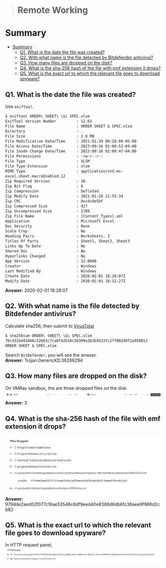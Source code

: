 > # Remote Working

# Summary
<!-- TOC -->

- [Summary](#summary)
    - [Q1. What is the date the file was created?](#q1-what-is-the-date-the-file-was-created)
    - [Q2. With what name is the file detected by Bitdefender antivirus?](#q2-with-what-name-is-the-file-detected-by-bitdefender-antivirus)
    - [Q3. How many files are dropped on the disk?](#q3-how-many-files-are-dropped-on-the-disk)
    - [Q4. What is the sha-256 hash of the file with emf extension it drops?](#q4-what-is-the-sha-256-hash-of-the-file-with-emf-extension-it-drops)
    - [Q5. What is the exact url to which the relevant file goes to download spyware?](#q5-what-is-the-exact-url-to-which-the-relevant-file-goes-to-download-spyware)

<!-- /TOC -->

## Q1. What is the date the file was created?
Use `exiftool`.<br>
```
$ exiftool ORDER\ SHEET\ \&\ SPEC.xlsm 
ExifTool Version Number         : 12.63
File Name                       : ORDER SHEET & SPEC.xlsm
Directory                       : .
File Size                       : 2.8 MB
File Modification Date/Time     : 2021:01:29 09:28:08-05:00
File Access Date/Time           : 2023:09:16 02:00:52-04:00
File Inode Change Date/Time     : 2023:09:16 02:00:47-04:00
File Permissions                : -rw-r--r--
File Type                       : XLSM
File Type Extension             : xlsm
MIME Type                       : application/vnd.ms-excel.sheet.macroEnabled.12
Zip Required Version            : 20
Zip Bit Flag                    : 0
Zip Compression                 : Deflated
Zip Modify Date                 : 2021:01:28 11:55:34
Zip CRC                         : 0xcdc0e5bf
Zip Compressed Size             : 427
Zip Uncompressed Size           : 1789
Zip File Name                   : [Content_Types].xml
Application                     : Microsoft Excel
Doc Security                    : None
Scale Crop                      : No
Heading Pairs                   : Worksheets, 3
Titles Of Parts                 : Sheet1, Sheet2, Sheet3
Links Up To Date                : No
Shared Doc                      : No
Hyperlinks Changed              : No
App Version                     : 12.0000
Creator                         : Windows
Last Modified By                : Windows
Create Date                     : 2020:02:01 18:28:07Z
Modify Date                     : 2020:02:01 18:32:27Z                                                      
```
**Answer:** 2020-02-01 18:28:07

## Q2. With what name is the file detected by Bitdefender antivirus?
Calculate sha256, then submit to [VirusTotal](https://www.virustotal.com/gui/file/7bcd31bd41686c32663c7cabf42b18c50399e3b3b4533fc2ff002d9f2e058813)
```
$ sha256sum ORDER\ SHEET\ \&\ SPEC.xlsm 
7bcd31bd41686c32663c7cabf42b18c50399e3b3b4533fc2ff002d9f2e058813  ORDER SHEET & SPEC.xlsm
```
Search `BitDefender`, you will see the anwser.<br>
**Answer:** Trojan.GenericKD.36266294

## Q3. How many files are dropped on the disk?
On VMRay sandbox, the are three dropped files on the disk.<br>
![](images/1.png)<br>
**Answer:** 3

## Q4. What is the sha-256 hash of the file with emf extension it drops?
![](images/2.png)<br>
**Answer:** 979dde2aed02f077c16ae53546c6df9eed40e8386d6db6fc36aee9f966d2cb82

## Q5. What is the exact url to which the relevant file goes to download spyware?
In HTTP request panel,
![](images/3.png)<br>

